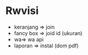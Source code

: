 # Rwvisi
- keranjang => join
- fancy box => joid id (ukuran)
- wa=> wa api
- laporan => instal (dom pdf)